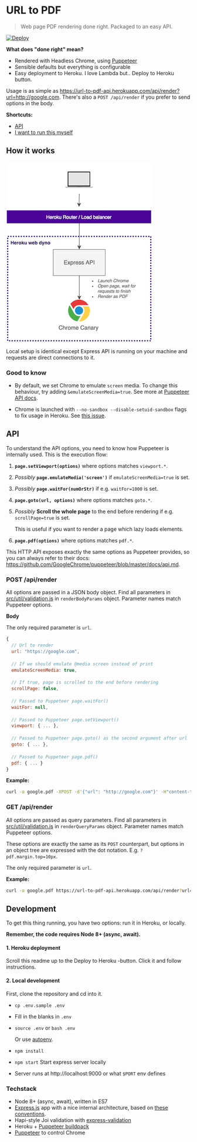 # URL to PDF

> Web page PDF rendering done right. Packaged to an easy API.

[![Deploy](https://www.herokucdn.com/deploy/button.svg)](https://heroku.com/deploy?template=https://github.com/kimmobrunfeldt/url-to-pdf-api)

**What does "done right" mean?**

* Rendered with Headless Chrome, using [Puppeteer](https://github.com/GoogleChrome/puppeteer)
* Sensible defaults but everything is configurable
* Easy deployment to Heroku. I love Lambda but.. Deploy to Heroku button.

Usage is as simple as https://url-to-pdf-api.herokuapp.com/api/render?url=http://google.com. There's also a `POST /api/render` if you prefer to send options in the body.

**Shortcuts:**

* [API](#api)
* [I want to run this myself](#development)

## How it works

![](docs/heroku.png)

Local setup is identical except Express API is running on your machine
and requests are direct connections to it.

### Good to know

* By default, we set Chrome to emulate `screen` media. To change this behaviour, try adding `&emulateScreenMedia=true`. See more at [Puppeteer API docs](https://github.com/GoogleChrome/puppeteer/blob/master/docs/api.md#pagepdfoptions).

* Chrome is launched with `--no-sandbox --disable-setuid-sandbox` flags to fix usage in Heroku. See [this issue](https://github.com/GoogleChrome/puppeteer/issues/290).


## API

To understand the API options, you need to know how Puppeteer is internally used.
This is the execution flow:

1. **`page.setViewport(options)`** where options matches `viewport.*`.
2. *Possibly* **`page.emulateMedia('screen')`** if `emulateScreenMedia=true` is set.
3. *Possibly* **`page.waitFor(numOrStr)`** if e.g. `waitFor=1000` is set.
4. **`page.goto(url, options)`** where options matches `goto.*`.
5. *Possibly* **Scroll the whole page** to the end before rendering if e.g. `scrollPage=true` is set.

    This is useful if you want to render a page which lazy loads elements.

6. **`page.pdf(options)`** where options matches `pdf.*`.

This HTTP API exposes exactly the same options as Puppeteer provides, so you can always
refer to their docs: https://github.com/GoogleChrome/puppeteer/blob/master/docs/api.md.


### POST /api/render

All options are passed in a JSON body object. Find all parameters in [src/util/validation.js](src/util/validation.js) in `renderBodyParams` object. Parameter names match Puppeteer options.

**Body**

The only required parameter is `url`.

```js
{
  // Url to render
  url: "https://google.com",

  // If we should emulate @media screen instead of print
  emulateScreenMedia: true,

  // If true, page is scrolled to the end before rendering
  scrollPage: false,

  // Passed to Puppeteer page.waitFor()
  waitFor: null,

  // Passed to Puppeteer page.setViewport()
  viewport: { ... },

  // Passed to Puppeteer page.goto() as the second argument after url
  goto: { ... },

  // Passed to Puppeteer page.pdf()
  pdf: { ... }
}
```

**Example:**

```bash
curl -o google.pdf -XPOST -d'{"url": "http://google.com"}' -H"content-type: application/json" https://url-to-pdf-api.herokuapp.com/api/render
```

### GET /api/render

All options are passed as query parameters. Find all parameters in [src/util/validation.js](src/util/validation.js) in `renderQueryParams` object. Parameter names match Puppeteer options.

These options are exactly the same as its `POST` counterpart, but options in an
object tree are expressed with the dot notation. E.g. `?pdf.margin.top=10px`.

The only required parameter is `url`.

**Example:**

```bash
curl -o google.pdf https://url-to-pdf-api.herokuapp.com/api/render?url=http://google.com
```


## Development

To get this thing running, you have two options: run it in Heroku, or locally.

**Remember, the code requires Node 8+ (async, await).**

#### 1. Heroku deployment

Scroll this readme up to the Deploy to Heroku -button. Click it and follow
instructions.

#### 2. Local development

First, clone the repository and cd into it.

* `cp .env.sample .env`
* Fill in the blanks in `.env`
* `source .env` or `bash .env`

  Or use [autoenv](https://github.com/kennethreitz/autoenv).

* `npm install`
* `npm start` Start express server locally
* Server runs at http://localhost:9000 or what `$PORT` env defines


### Techstack

* Node 8+ (async, await), written in ES7
* [Express.js](https://expressjs.com/) app with a nice internal architecture, based on [these conventions](https://github.com/kimmobrunfeldt/express-example).
* Hapi-style Joi validation with [express-validation](https://github.com/andrewkeig/express-validation)
* Heroku + [Puppeteer buildpack](https://github.com/jontewks/puppeteer-heroku-buildpack)
* [Puppeteer](https://github.com/GoogleChrome/puppeteer) to control Chrome
